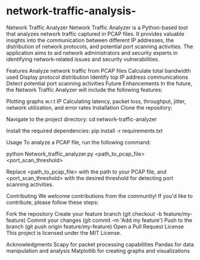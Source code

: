# network-traffic-analysis-
Network Traffic Analyzer
Network Traffic Analyzer is a Python-based tool that analyzes network traffic captured in PCAP files. It provides valuable insights into the communication between different IP addresses, the distribution of network protocols, and potential port scanning activities. The application aims to aid network administrators and security experts in identifying network-related issues and security vulnerabilities.

Features
Analyze network traffic from PCAP files
Calculate total bandwidth used
Display protocol distribution
Identify top IP address communications
Detect potential port scanning activities
Future Enhancements
In the future, the Network Traffic Analyzer will include the following features:

Plotting graphs w.r.t IP
Calculating latency, packet loss, throughput, jitter, network utilization, and error rates
Installation
Clone the repository:

Navigate to the project directory: cd network-traffic-analyzer

Install the required dependencies: pip install -r requirements.txt

Usage
To analyze a PCAP file, run the following command:

python Network_traffic_analyzer.py <path_to_pcap_file> <port_scan_threshold>

Replace <path_to_pcap_file> with the path to your PCAP file, and <port_scan_threshold> with the desired threshold for detecting port scanning activities.

Contributing
We welcome contributions from the community! If you'd like to contribute, please follow these steps:

Fork the repository
Create your feature branch (git checkout -b feature/my-feature)
Commit your changes (git commit -m 'Add my feature')
Push to the branch (git push origin feature/my-feature)
Open a Pull Request
License
This project is licensed under the MIT License.

Acknowledgments
Scapy for packet processing capabilities
Pandas for data manipulation and analysis
Matplotlib for creating graphs and visualizations
